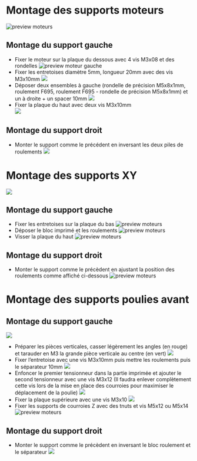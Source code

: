 # Montage des supports moteurs
![preview moteurs](./img/01-%20CNC.png)
## Montage du support gauche
- Fixer le moteur sur la plaque du dessous avec 4 vis M3x08 et des rondelles
![preview moteur gauche](./img/02-%20CNC.png)
- Fixer les entretoises diamètre 5mm, longueur 20mm avec des vis M3x10mm
![](./img/03-%20CNC.png)  
- Déposer deux ensembles à gauche (rondelle de précision M5x8x1mm, roulement F695, roulement F695 - rondelle de précision M5x8x1mm) et un à droite + un spacer 10mm
![](./img/04-%20CNC.png)
- Fixer la plaque du haut avec deux vis M3x10mm  
![](./img/05-%20CNC.png)
## Montage du support droit
- Monter le support comme le précédent en inversant les deux piles de roulements
![](./img/06-%20CNC.png)
# Montage des supports XY
![](./img/07-%20CNC.png)
## Montage du support gauche
- Fixer les entretoises sur la plaque du bas
![preview moteurs](./img/08-%20CNC.png)
- Déposer le bloc imprimé et les roulements
![preview moteurs](./img/09-%20CNC.png)
- Visser la plaque du haut
![preview moteurs](./img/10-%20CNC.png)
## Montage du support droit
- Monter le support comme le précèdent en ajustant la position des roulements comme affiché ci-dessous
![preview moteurs](./img/11-%20CNC.png)
# Montage des supports poulies avant
## Montage du support gauche
![](./img/12-%20CNC.png)
- Préparer les pièces verticales, casser légèrement les angles (en rouge) et tarauder en M3 la grande pièce verticale au centre (en vert)
![](./img/13-%20CNC.png)
- Fixer l’entretoise avec une vis M3x10mm puis mettre les roulements puis le séparateur 10mm
![](./img/14-%20CNC.png)
- Enfoncer le premier tensionneur dans la partie imprimée et ajouter le second tensionneur avec une vis M3x12 (Il faudra enlever complètement cette vis lors de la mise en place des courroies pour maximiser le déplacement de la poulie)
![](./img/15-%20CNC.png)
- Fixer la plaque supérieure avec une vis M3x10
![](./img/16-%20CNC.png)
- Fixer les supports de courroies Z avec des tnuts et vis M5x12 ou M5x14
![preview moteurs](./img/17-%20CNC.png)
## Montage du support droit
- Monter le support comme le précèdent en inversant le bloc roulement et le séparateur
![](./img/18-%20CNC.png)
